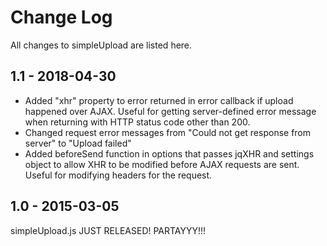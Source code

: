 # Change Log
All changes to simpleUpload are listed here.

## 1.1 - 2018-04-30
- Added "xhr" property to error returned in error callback if upload happened over AJAX. Useful for getting server-defined error message when returning with HTTP status code other than 200.
- Changed request error messages from "Could not get response from server" to "Upload failed"
- Added beforeSend function in options that passes jqXHR and settings object to allow XHR to be modified before AJAX requests are sent. Useful for modifying headers for the request.

## 1.0 - 2015-03-05
simpleUpload.js JUST RELEASED! PARTAYYY!!!